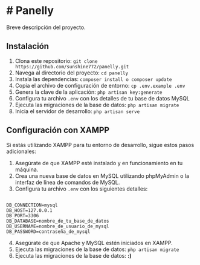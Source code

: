 <h1># Panelly</h1>

<p>Breve descripción del proyecto.</p>

<h2>Instalación</h2>

<ol>
  <li>Clona este repositorio: <code>git clone https://github.com/sunshine772/panelly.git</code></li>
  <li>Navega al directorio del proyecto: <code>cd panelly</code></li>
  <li>Instala las dependencias: <code>composer install o composer update</code></li>
  <li>Copia el archivo de configuración de entorno: <code>cp .env.example .env</code></li>
  <li>Genera la clave de la aplicación: <code>php artisan key:generate</code></li>
  <li>Configura tu archivo <code>.env</code> con los detalles de tu base de datos MySQL</li>
  <li>Ejecuta las migraciones de la base de datos: <code>php artisan migrate</code></li>
  <li>Inicia el servidor de desarrollo: <code>php artisan serve</code></li>
</ol>

<h2>Configuración con XAMPP</h2>

<p>Si estás utilizando XAMPP para tu entorno de desarrollo, sigue estos pasos adicionales:</p>

<ol>
  <li>Asegúrate de que XAMPP esté instalado y en funcionamiento en tu máquina.</li>
  <li>Crea una nueva base de datos en MySQL utilizando phpMyAdmin o la interfaz de línea de comandos de MySQL.</li>
  <li>Configura tu archivo <code>.env</code> con los siguientes detalles:</li>
</ol>

<pre><code>
DB_CONNECTION=mysql
DB_HOST=127.0.0.1
DB_PORT=3306
DB_DATABASE=nombre_de_tu_base_de_datos
DB_USERNAME=nombre_de_usuario_de_mysql
DB_PASSWORD=contraseña_de_mysql
</code></pre>

<ol start="4">
  <li>Asegúrate de que Apache y MySQL estén iniciados en XAMPP.</li>
  <li>Ejecuta las migraciones de la base de datos: <code>php artisan migrate</code></li>
    <li>Ejecuta las migraciones de la base de datos: <b>:)</b></li>

</ol>
